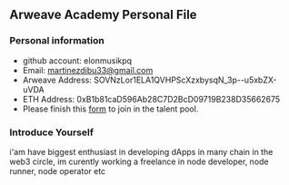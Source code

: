 ## Arweave Academy Personal File

### Personal information

- github account: elonmusikpq
- Email: martinezdibu33@gmail.com
- Arweave Address: SOVNzLor1ELA1QVHPScXzxbysqN_3p--u5xbZX-uVDA
- ETH Address: 0xB1b81caD596Ab28C7D2BcD09719B238D35662675
- Please finish this [form](https://docs.google.com/forms/d/e/1FAIpQLSfWA5fIIcBgmRppm3jNz5vmf9Mai_QMVil-2pO4r7YKn_Zhtw/viewform?usp=sf_link) to join in the talent pool.

### Introduce Yourself
 i'am have biggest enthusiast in developing dApps in many chain in the web3 circle, im curently working a freelance in node developer, node runner, node operator etc
